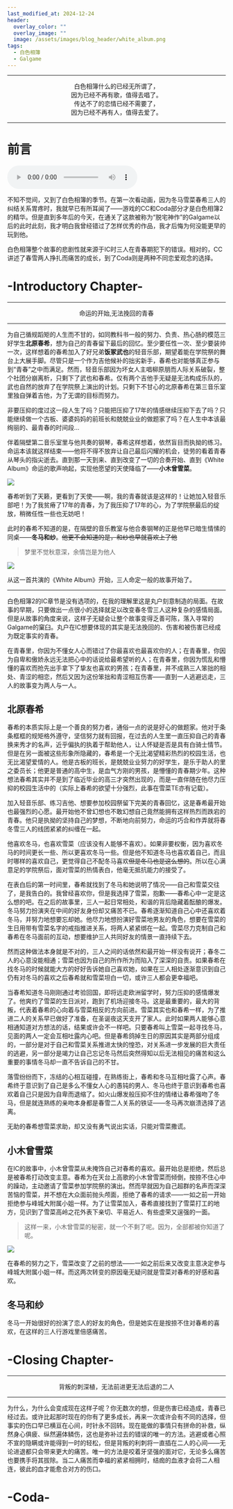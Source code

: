 ```yaml
---
last_modified_at: 2024-12-24
header:
  overlay_color: ""
  overlay_image: ""
  image: /assets/images/blog_header/white_album.png
tags:
  - 白色相簿
  - Galgame
---
```

*****************

<center>白色相簿什么的已经无所谓了，</center>
<center>因为已经不再有歌，值得去唱了。</center>
<center>传达不了的恋情已经不需要了，</center>
<center>因为已经不再有人，值得去爱了。</center>

*****************
# 前言
<audio controls autoplay>
    <source src="{{ '/assets/music/小木曽雪菜%20-%20WHITE%20ALBUM%20Live%20at%20Campus%20Fes.mp3' | relative_url }}" type="audio/mpeg">
    Your browser does not support the audio element.
</audio>

不知不觉间，又到了白色相簿的季节。在第一次看动画，因为冬马雪菜春希三人的纠结关系胃疼时，我就早已有所耳闻了——游戏的CC和Coda部分才是白色相簿2的精华。但是直到多年后的今天，在通关了这款被称为“脱宅神作”的Galgame以后的此时此刻，我才明白我曾经错过了怎样优秀的作品，我才后悔为何没能更早的玩到他。

白色相簿整个故事的悲剧性就来源于IC时三人在青春期犯下的错误。相对的，CC讲述了春雪两人挣扎而痛苦的成长，到了Coda则是两种不同恋爱观念的选择。

# -Introductory Chapter- 

*****************

<center>命运的开始,无法挽回的青春</center>

*****************
为自己循规蹈矩的人生而不甘的，如同教科书一般的努力、负责、热心肠的模范三好学生**北原春希**，想为自己的青春留下最后的回忆。至少要任性一次、至少要装帅一次，这样想着的春希加入了好兄弟**饭冢武也**的轻音乐部，期望着能在学院祭的舞台上大展手脚。尽管只是一个作为吉他候补的拙劣新手，春希也对能够真正参与到“青春”之中而满足。然而，轻音乐部因为坏女人主唱柳原朋而人际关系破裂，整个社团分崩离析，只剩下了武也和春希。仅有两个吉他手无疑是无法构成乐队的，武也自然的放弃了在学院祭上演出的计划。只剩下不甘心的北原春希在第三音乐室里独自弹着吉他，为了无谓的目标而努力。

非要压抑的度过这一段人生了吗？只能把压抑了17年的情感继续压抑下去了吗？只能继续做一个古板、婆婆妈妈的前班长和兢兢业业的做题家了吗？在人生中本该最绚丽的、最青春的时间段...

伴着隔壁第二音乐室里与他共奏的钢琴，春希这样想着，依然盲目而执拗的练习。命运本该就这样结束——他将不得不放弃让自己最后闪耀的机会，徒劳的看着青春从琴头的指尖逝去。直到那一天到来、直到改变了一切的合奏开始、直到《White Album》命运的歌声响起，实现他愿望的天使降临了——**小木曾雪菜**。

![](/assets/images/blog/white_album1.png)

春希听到了天籁，更看到了天使——啊，我的青春就该是这样的！让她加入轻音乐部吧！为了我贫瘠了17年的青春，为了我压抑了17年的心，为了学院祭最后的绽放，稍微任性一些也无妨吧！

此时的春希不知道的是，在隔壁的音乐教室与他合奏钢琴的正是他早已暗生情愫的同桌——**冬马和纱**。~~他更不会知道的是，和纱也早就喜欢上了他~~
> 梦里不觉秋意深，余情岂是为他人

![](/assets/images/blog/white_album3.png)

从这一首共演的《White Album》开始，三人命定一般的故事开始了。

*****************

白色相簿2的IC章节是没有选项的，在我的理解里这是丸户刻意制造的局面。在故事的早期，只要做出一点很小的选择就足以改变春冬雪三人这种复杂的感情局面。但是从故事的角度来说，这样子无疑会让整个故事变得乏善可陈，落入寻常的Galgame的窠臼。丸户在IC想要体现的其实是无法挽回的、伤害和被伤害已经成为既定事实的青春。

在青春里，你因为不懂女人心而错过了你最喜欢也最喜欢你的人；在青春里，你因为自卑和傲娇永远无法把心中的话说给最希望听的人；在青春里，你因为慌乱和懵懂的喜欢而抢先出手拿下了挚友也喜欢的男孩；在青春里，并不成熟三人笨拙的相处、青涩的相恋，然后又因为这份笨拙和青涩相互伤害——直到一人逃避远走，三人的故事变为两人与一人。

## 北原春希

春希的本质实际上是一个善良的努力者，通俗一点的说是好心的做题家。他对于条条框框的规矩格外遵守，坚信努力就有回报，在过去的人生里一直压抑自己的青春换来秀才的名声，近乎偏执的执着于帮助他人，让人怀疑是否是具有白骑士情节。但是在另一面被这些形象所隐藏的，春希是一个无比渴望精彩热烈的校园生活，也无比渴望爱情的人。他是古板的班长，是兢兢业业努力的好学生，是乐于助人的里之委员长；他更是普通的高中生，是血气方刚的男孩，是懵懂的青春期少年。这种想法春希其实并不是到了临近毕业的高三才突然出现的，而是一直伴随在他尽力压抑的校园生活中的（实际上春希的欲望十分强烈，此事在雪菜TE亦有记载）。

加入轻音乐部、练习吉他、想要参加校园祭留下完美的青春回忆，这是春希最开始也最强烈的心愿。最开始他不曾幻想也不敢幻想自己竟然能拥有这样热烈而跌宕的青春。他只是执拗的坚持自己的梦想，不断地向前努力，命运的巧合和作弄就将春冬雪三人的线团紧紧的纠缠在一起。

他喜欢冬马，也喜欢雪菜（应该没有人能够不喜欢）。如果非要权衡，因为喜欢冬马的时间更长一些、所以更喜欢冬马一些。但是他不知道冬马也喜欢着自己，而且时哪样的喜欢自己，更觉得自己不配冬马喜欢~~但是冬马也是这么想的~~。所以在心满意足的学院祭后，面对雪菜的热情表白，他毫无抵抗能力的接受了。

在表白后的第一时间里，春希就找到了冬马和她说明了情况——自己和雪菜交往了，是我告白的。我曾经喜欢你，但是我选择了雪菜，抱歉——春希心中一定是这么想的吧。在之后的故事里，三人一起日常相处，和谐的背后隐藏着酝酿的爆发。冬马努力扮演夹在中间的好友身份却又痛苦不已。春希逐渐知道自己心中还喜欢着冬马，并努力地想要忘却她。他尽力地想扮演好雪菜地男友的角色，想要在雪菜的生日用带有雪菜名字的戒指推进关系，将两人紧紧绑在一起。雪菜尽力克制自己和春希在冬马面前的互动，想要维护三人共同好友的情景一直持续下去。

然而这种做法本身就是不对的，三人之间的话依然和最开始一样没有说开；春冬二人的心意没能相通；雪菜也因为自己的所作所为而陷入了深深的自责。如果春希在找冬马的时候就能大方的好好告诉她自己喜欢她，如果在三人相处逐渐意识到自己仍有对冬马的喜欢之后春希就和雪菜坦白一切，或许三人都会更幸福吧。

当春希知道冬马刚刚通过考验回国，即将远走欧洲留学时，努力压抑的感情爆发了。他爽约了雪菜的生日派对，跑到了机场迎接冬马。这是最重要的，最大的背叛，代表着春希的心向着与雪菜相反的方向前进。雪菜其实也和春希一样，为了推进二人的关系早已做好了准备，在圣诞夜这天支开了家人。此时如果两人能够心意相通知道对方想法的话，结果或许会不一样吧。只要春希叫上雪菜一起寻找冬马，见面的两人一定会互相吐露内心吧。但是春希鸽掉生日的原因其实是两部分组成的，一部分是对于自己和雪菜关系推进太快的惶恐，对关系进一步发展的巨大责任的逃避，另一部分是竭力让自己忘记冬马然后突然得知以后无法相见的痛苦和这么重要的事情冬马却一直不告诉自己的不甘。

落雪纷纷而下，冻结的心相互碰撞，在熟练街上，春希和冬马互相吐露了心声。春希终于意识到了自己是多么不懂女人心的愚钝的男人、冬马也终于意识到春希也喜欢着自己只是因为自卑而退缩了。如火山爆发般压抑不住的情绪让春希强吻了冬马，但是就连熟练的亲吻本身都是春雪二人关系的铁证——冬马再次崩溃选择了逃离。

无助的春希想雪菜求助，却又没有勇气说出实话，只能对雪菜撒谎。

## 小木曾雪菜

在IC的故事中，小木曾雪菜从未掩饰自己对春希的喜欢。最开始总是拒绝，然后总是被春希打动改变主意。春希为在天台上高歌的小木曾雪菜而倾倒，按捺不住心中的躁动，主动邀请了雪菜参加学院祭的演出。然而早就因为自己超群的名声而深深苦恼的雪菜，并不想在大众面前抛头颅面，拒绝了春希的请求——一如之前一开始拒绝参与峰城大附属小姐一样。为了让雪菜加入，春希直接找到了雪菜打工的地方，见识到了雪菜高岭之花外表下亲切、平易近人、有些虚荣又逞强的一面。

>这样一来，小木曾雪菜的秘密，就一个不剩了呢。因为，全部都被你知道了呢。

![](/assets/images/blog/white_album4.png)

在春希的努力之下，雪菜改变了之前的想法——一如之前后来又改变主意决定参与峰城大附属小姐一样。而这两次转变的原因毫无疑问就是雪菜对春希的好感和喜欢。

## 冬马和纱
冬马一开始很好的扮演了恋人的好友的角色，但是她实在是按捺不住对春希的喜欢，在这样的三人行游戏里倍感痛苦。
# -Closing Chapter-
*****************

<center>背叛的刺深植，无法前进更无法后退的二人</center>

*****************

为什么，为什么会变成现在这样子呢？你无数次的想，但是伤害已经造成，青春已经过去。或许比起那时现在的你有了更多成长，再来一次或许会有不同的选择，但事实的伤口早已横亘在心间，时针永不回转。现在能做的事情只有拼命的补救，纵然身心俱疲、纵然遍体鳞伤，这也是弥补过去的错误的唯一的方法。逃避或者心照不宣的隐瞒或许能得到一时的轻松，但是背叛的利刺将一直插在二人的心间——无论进退都只会带来更大的痛苦。唯一的方法是咬着牙坚强的面对它，无论多么痛苦也要携手将其拔除。当二人痛苦而幸福的紧紧相拥时，结痂的血液才会将二人相连，彼此的血才能愈合对方的伤口。

# -Coda-